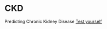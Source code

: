 # CKD
Predicting Chronic Kidney Disease
[Test yourself](https://share.streamlit.io/3jcn/ckd/main/main.py)
